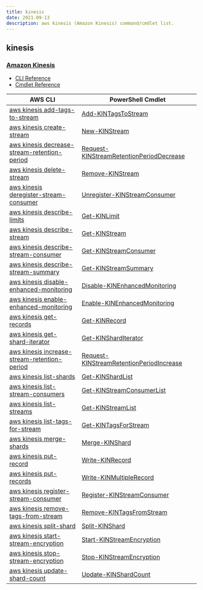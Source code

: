 ```yaml
---
title: kinesis
date: 2021-09-13
description: aws kinesis (Amazon Kinesis) command/cmdlet list.
---
```


## kinesis

### [Amazon Kinesis](https://aws.amazon.com/kinesis/)

* [CLI Reference](https://docs.aws.amazon.com/cli/latest/reference/kinesis/index.html)
* [Cmdlet Reference](https://docs.aws.amazon.com/powershell/latest/reference/items/Amazon_Kinesis_cmdlets.html)

|AWS CLI|PowerShell Cmdlet|
|----|----|
|[aws kinesis add-tags-to-stream](https://docs.aws.amazon.com/cli/latest/reference/kinesis/add-tags-to-stream.html)|[Add-KINTagsToStream](https://docs.aws.amazon.com/powershell/latest/reference/items/Add-KINTagsToStream.html)|
|[aws kinesis create-stream](https://docs.aws.amazon.com/cli/latest/reference/kinesis/create-stream.html)|[New-KINStream](https://docs.aws.amazon.com/powershell/latest/reference/items/New-KINStream.html)|
|[aws kinesis decrease-stream-retention-period](https://docs.aws.amazon.com/cli/latest/reference/kinesis/decrease-stream-retention-period.html)|[Request-KINStreamRetentionPeriodDecrease](https://docs.aws.amazon.com/powershell/latest/reference/items/Request-KINStreamRetentionPeriodDecrease.html)|
|[aws kinesis delete-stream](https://docs.aws.amazon.com/cli/latest/reference/kinesis/delete-stream.html)|[Remove-KINStream](https://docs.aws.amazon.com/powershell/latest/reference/items/Remove-KINStream.html)|
|[aws kinesis deregister-stream-consumer](https://docs.aws.amazon.com/cli/latest/reference/kinesis/deregister-stream-consumer.html)|[Unregister-KINStreamConsumer](https://docs.aws.amazon.com/powershell/latest/reference/items/Unregister-KINStreamConsumer.html)|
|[aws kinesis describe-limits](https://docs.aws.amazon.com/cli/latest/reference/kinesis/describe-limits.html)|[Get-KINLimit](https://docs.aws.amazon.com/powershell/latest/reference/items/Get-KINLimit.html)|
|[aws kinesis describe-stream](https://docs.aws.amazon.com/cli/latest/reference/kinesis/describe-stream.html)|[Get-KINStream](https://docs.aws.amazon.com/powershell/latest/reference/items/Get-KINStream.html)|
|[aws kinesis describe-stream-consumer](https://docs.aws.amazon.com/cli/latest/reference/kinesis/describe-stream-consumer.html)|[Get-KINStreamConsumer](https://docs.aws.amazon.com/powershell/latest/reference/items/Get-KINStreamConsumer.html)|
|[aws kinesis describe-stream-summary](https://docs.aws.amazon.com/cli/latest/reference/kinesis/describe-stream-summary.html)|[Get-KINStreamSummary](https://docs.aws.amazon.com/powershell/latest/reference/items/Get-KINStreamSummary.html)|
|[aws kinesis disable-enhanced-monitoring](https://docs.aws.amazon.com/cli/latest/reference/kinesis/disable-enhanced-monitoring.html)|[Disable-KINEnhancedMonitoring](https://docs.aws.amazon.com/powershell/latest/reference/items/Disable-KINEnhancedMonitoring.html)|
|[aws kinesis enable-enhanced-monitoring](https://docs.aws.amazon.com/cli/latest/reference/kinesis/enable-enhanced-monitoring.html)|[Enable-KINEnhancedMonitoring](https://docs.aws.amazon.com/powershell/latest/reference/items/Enable-KINEnhancedMonitoring.html)|
|[aws kinesis get-records](https://docs.aws.amazon.com/cli/latest/reference/kinesis/get-records.html)|[Get-KINRecord](https://docs.aws.amazon.com/powershell/latest/reference/items/Get-KINRecord.html)|
|[aws kinesis get-shard-iterator](https://docs.aws.amazon.com/cli/latest/reference/kinesis/get-shard-iterator.html)|[Get-KINShardIterator](https://docs.aws.amazon.com/powershell/latest/reference/items/Get-KINShardIterator.html)|
|[aws kinesis increase-stream-retention-period](https://docs.aws.amazon.com/cli/latest/reference/kinesis/increase-stream-retention-period.html)|[Request-KINStreamRetentionPeriodIncrease](https://docs.aws.amazon.com/powershell/latest/reference/items/Request-KINStreamRetentionPeriodIncrease.html)|
|[aws kinesis list-shards](https://docs.aws.amazon.com/cli/latest/reference/kinesis/list-shards.html)|[Get-KINShardList](https://docs.aws.amazon.com/powershell/latest/reference/items/Get-KINShardList.html)|
|[aws kinesis list-stream-consumers](https://docs.aws.amazon.com/cli/latest/reference/kinesis/list-stream-consumers.html)|[Get-KINStreamConsumerList](https://docs.aws.amazon.com/powershell/latest/reference/items/Get-KINStreamConsumerList.html)|
|[aws kinesis list-streams](https://docs.aws.amazon.com/cli/latest/reference/kinesis/list-streams.html)|[Get-KINStreamList](https://docs.aws.amazon.com/powershell/latest/reference/items/Get-KINStreamList.html)|
|[aws kinesis list-tags-for-stream](https://docs.aws.amazon.com/cli/latest/reference/kinesis/list-tags-for-stream.html)|[Get-KINTagsForStream](https://docs.aws.amazon.com/powershell/latest/reference/items/Get-KINTagsForStream.html)|
|[aws kinesis merge-shards](https://docs.aws.amazon.com/cli/latest/reference/kinesis/merge-shards.html)|[Merge-KINShard](https://docs.aws.amazon.com/powershell/latest/reference/items/Merge-KINShard.html)|
|[aws kinesis put-record](https://docs.aws.amazon.com/cli/latest/reference/kinesis/put-record.html)|[Write-KINRecord](https://docs.aws.amazon.com/powershell/latest/reference/items/Write-KINRecord.html)|
|[aws kinesis put-records](https://docs.aws.amazon.com/cli/latest/reference/kinesis/put-records.html)|[Write-KINMultipleRecord](https://docs.aws.amazon.com/powershell/latest/reference/items/Write-KINMultipleRecord.html)|
|[aws kinesis register-stream-consumer](https://docs.aws.amazon.com/cli/latest/reference/kinesis/register-stream-consumer.html)|[Register-KINStreamConsumer](https://docs.aws.amazon.com/powershell/latest/reference/items/Register-KINStreamConsumer.html)|
|[aws kinesis remove-tags-from-stream](https://docs.aws.amazon.com/cli/latest/reference/kinesis/remove-tags-from-stream.html)|[Remove-KINTagsFromStream](https://docs.aws.amazon.com/powershell/latest/reference/items/Remove-KINTagsFromStream.html)|
|[aws kinesis split-shard](https://docs.aws.amazon.com/cli/latest/reference/kinesis/split-shard.html)|[Split-KINShard](https://docs.aws.amazon.com/powershell/latest/reference/items/Split-KINShard.html)|
|[aws kinesis start-stream-encryption](https://docs.aws.amazon.com/cli/latest/reference/kinesis/start-stream-encryption.html)|[Start-KINStreamEncryption](https://docs.aws.amazon.com/powershell/latest/reference/items/Start-KINStreamEncryption.html)|
|[aws kinesis stop-stream-encryption](https://docs.aws.amazon.com/cli/latest/reference/kinesis/stop-stream-encryption.html)|[Stop-KINStreamEncryption](https://docs.aws.amazon.com/powershell/latest/reference/items/Stop-KINStreamEncryption.html)|
|[aws kinesis update-shard-count](https://docs.aws.amazon.com/cli/latest/reference/kinesis/update-shard-count.html)|[Update-KINShardCount](https://docs.aws.amazon.com/powershell/latest/reference/items/Update-KINShardCount.html)|

